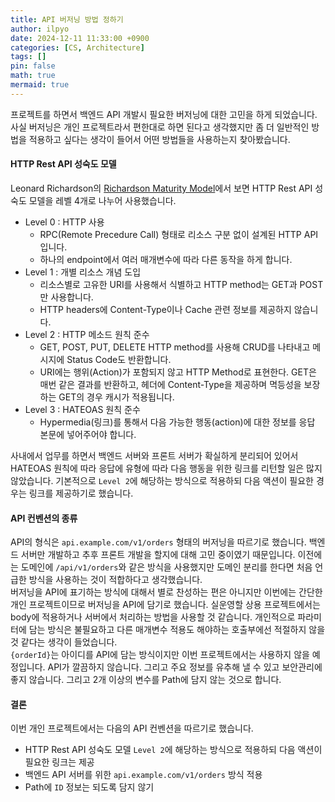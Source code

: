 ```yaml
---
title: API 버저닝 방법 정하기
author: ilpyo
date: 2024-12-11 11:33:00 +0900
categories: [CS, Architecture]
tags: []
pin: false
math: true
mermaid: true
---
```


프로젝트를 하면서 백엔드 API 개발시 필요한 버저닝에 대한 고민을 하게 되었습니다. 사실 버저닝은 개인 프로젝트라서 편한대로 하면 된다고 생각했지만 좀 더 일반적인 방법을 적용하고 싶다는 생각이 들어서 어떤 방법들을 사용하는지 찾아봤습니다.

#### HTTP Rest API 성숙도 모델
Leonard Richardson의 [Richardson Maturity Model](https://martinfowler.com/articles/richardsonMaturityModel.html)에서 보면 HTTP Rest API 성숙도 모델을 레벨 4개로 나누어 사용했습니다.
- Level 0 : HTTP 사용
   - RPC(Remote Precedure Call) 형태로 리소스 구분 없이 설계된 HTTP API입니다.
   - 하나의 endpoint에서 여러 매개변수에 따라 다른 동작을 하게 합니다.
- Level 1 : 개별 리소스 개념 도입
   - 리소스별로 고유한 URI를 사용해서 식별하고 HTTP method는 GET과 POST만 사용합니다.
   - HTTP headers에 Content-Type이나 Cache 관련 정보를 제공하지 않습니다.
- Level 2 : HTTP 메소드 원칙 준수
   - GET, POST, PUT, DELETE HTTP method를 사용해 CRUD를 나타내고 메시지에 Status Code도 반환합니다.
   - URI에는 행위(Action)가 포함되지 않고 HTTP Method로 표현한다. GET은 매번 같은 결과를 반환하고, 헤더에 Content-Type을 제공하며 멱등성을 보장하는 GET의 경우 캐시가 적용됩니다.
- Level 3 : HATEOAS 원칙 준수
   - Hypermedia(링크)를 통해서 다음 가능한 행동(action)에 대한 정보를 응답 본문에 넣어주어야 합니다.

사내에서 업무를 하면서 백엔드 서버와 프론트 서버가 확실하게 분리되어 있어서 HATEOAS 원칙에 따라 응답에 유형에 따라 다음 행동을 위한 링크를 리턴할 일은 많지 않았습니다. 기본적으로 `Level 2`에 해당하는 방식으로 적용하되 다음 액션이 필요한 경우는 링크를 제공하기로 했습니다.

#### API 컨벤션의 종류
API의 형식은 `api.example.com/v1/orders` 형태의 버저닝을 따르기로 했습니다. 백엔드 서버만 개발하고 추후 프론트 개발을 할지에 대해 고민 중이였기 때문입니다. 이전에는 도메인에 `/api/v1/orders`와 같은 방식을 사용했지만 도메인 분리를 한다면 처음 언급한 방식을 사용하는 것이 적합하다고 생각했습니다.  
버저닝을 API에 표기하는 방식에 대해서 별로 찬성하는 편은 아니지만 이번에는 간단한 개인 프로젝트이므로 버저닝을 API에 담기로 했습니다. 실운영할 상용 프로젝트에서는 body에 적용하거나 서버에서 처리하는 방법을 사용할 것 같습니다. 개인적으로 파라미터에 담는 방식은 불필요하고 다른 매개변수 적용도 해야하는 호출부에선 적절하지 않을 것 같다는 생각이 들었습니다.  
`{orderId}`는 아이디를 API에 담는 방식이지만 이번 프로젝트에서는 사용하지 않을 예정입니다. API가 깔끔하지 않습니다. 그리고 주요 정보를 유추해 낼 수 있고 보안관리에 좋지 않습니다. 그리고 2개 이상의 변수를 Path에 담지 않는 것으로 합니다.

#### 결론
이번 개인 프로젝트에서는 다음의 API 컨벤션을 따르기로 했습니다.
- HTTP Rest API 성숙도 모델 `Level 2`에 해당하는 방식으로 적용하되 다음 액션이 필요한 링크는 제공
- 백엔드 API 서버를 위한 `api.example.com/v1/orders` 방식 적용
- Path에 `ID` 정보는 되도록 담지 않기

